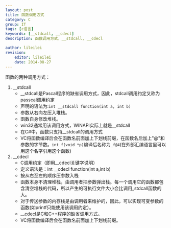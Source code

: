 ```yaml
---
layout: post
title: 函数调用方式
category: C
group: IT
tags: [c语言]
keywords: [__stdcall, __cdecl]
description: 函数调用方式，__stdcall, __cdecl

author: lileilei
revision:
    editor: lileilei
    date: 2014-08-27
---
```



函数的两种调用方式：

1. __stdcall
    + __stdcall是Pascal程序的缺省调用方式，因此，stdcall调用约定又称为passcal调用约定
    + 声明的语法为:`int __stdcall function(int a, int b)`
    + 参数从右向左压入堆栈。
    + 函数自身修改堆栈。
    + win32通常用该调用方式，WINAPI实际上就是__stdcall
    + 在C#中，函数只支持__stdcall的调用方式
    + VC将函数编译后会在函数名前面加上下划线前缀，在函数名后加上"@"和参数的字节数。`int f(void *p)`编译后名称为`_f@4`(在外部汇编语言里可以用这个名字引用这个函数)
2. __cdecl
    + C调用约定（即用__cdecl关键字说明）
    + 定义语法是：int __cdecl function(int a,int b)
    + 按从右至左的顺序压参数入栈
    + 函数本身不清理堆栈，由调用者把参数弹出栈。每一个调用它的函数都包含清空堆栈的代码，所以产生的可执行文件大小会比调用_stdcall函数的大。
    + 对于传送参数的内存栈是由调用者来维护的，因此，可以实现可变参数的函数(如printf只能使用该调用约定）。
    + __cdecl是C和C++程序的缺省调用方式。
    + VC将函数编译后会在函数名前面加上下划线前缀。
